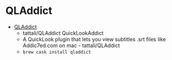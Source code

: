 # QLAddict
- [QLAddict](https://github.com/tattali/QLAddict/)
  -  tattali/QLAddict QuickLookAddict
  - A QuickLook plugin that lets you view subtitles .srt files like Addic7ed.com on mac - tattali/QLAddict
  - `brew cask install qladdict`
